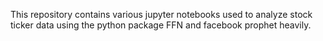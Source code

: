 This repository contains various jupyter notebooks used to analyze stock ticker data using the python package FFN and facebook prophet heavily.  
